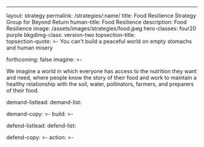 ---
layout: strategy
permalink: /strategies/:name/
title: Food Resilience Strategy Group for Beyond Return
human-title: Food Resilience
description: Food Resilience
image: /assets/images/strategies/food.jpeg
hero-classes: four20 purple
bkgdimg-class: version-two
topsection-title:  
topsection-quote: >-
    You can't build a peaceful world on empty stomachs and human misery

forthcoming: false
imagine: >-
  <p>We imagine a world in which everyone has access to the nutrition they want and need, where people know the story of their food and work to maintain a healthy relationship with the soil, water, pollinators, farmers, and preparers of their food.</p>
demand-listlead:
demand-list: 
  
demand-copy: >-
build: >-
  
defend-listlead: 
defend-list: 
 
defend-copy: >-
action: >-
  